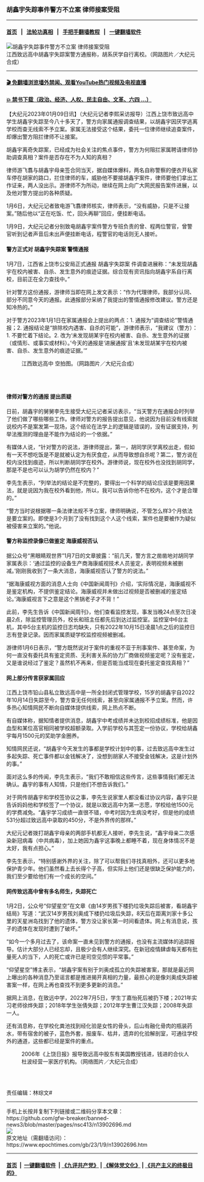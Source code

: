 ### 胡鑫宇失踪事件警方不立案 律师接案受阻
------------------------

#### [首页](https://github.com/gfw-breaker/banned-news3/blob/master/README.md) &nbsp;&nbsp;|&nbsp;&nbsp; [法轮功真相](https://github.com/begood0513/basic/blob/master/README.md)  &nbsp;&nbsp;|&nbsp;&nbsp; [手把手翻墙教程](https://github.com/gfw-breaker/guides/wiki)  &nbsp;&nbsp;|&nbsp;&nbsp; [一键翻墙软件](https://github.com/gfw-breaker/nogfw/blob/master/README.md)  



<div><img alt="胡鑫宇失踪事件警方不立案 律师接案受阻" class="attachment-djy_600_400 size-djy_600_400 wp-post-image" src="https://i.epochtimes.com/assets/uploads/2023/01/id13902710-FotoJet-3-600x400.jpg"/>
<div class="caption">
 江西致远高中胡鑫宇失踪案警方通报称，胡系厌学自行离校。（网路图片／大纪元合成）
</div></div><hr/>

#### [ 🎬  免翻墙浏览墙外禁闻、观看YouTube热门视频及电视直播](https://github.com/gfw-breaker/HelloWorld)

#### [ 💥  禁书下载（政治、经济、人权、民主自由、文革、六四 ...）](https://github.com/gfw-breaker/books/blob/master/README.md)

<div><p>
 【大纪元2023年01月09日讯】（大纪元记者李熙采访报导）江西上饶市致远高中学生胡鑫宇失踪至今八十多天了，警方向家属通报调查结果，以胡鑫宇因厌学逃离学校而查无线索不予立案。家属无法接受这个结果，委托一位律师继续追查案件，却爆出警方阻拦律师不让接案。
</p>
<p>
 胡鑫宇离奇失踪案，已经成为社会关注的焦点事件，警方为何阻拦家属聘请律师协助调查真相？案件是否存在不为人知的真相？
</p>
<p>
 律师游飞翥与胡鑫宇母亲签合同当天，据自媒体爆料，两名自称警察的便衣开私家车停在胡家的路口，拦住律师的车，威胁他不要接胡鑫宇案件，律师要他们拿出工作证来，两人没出示。游律师不为所动，继续在网上向广大网民报告案件进展，以及他对警方提出的各种质疑。
</p>
<p>
 1月6日，大纪元记者致电游飞翥律师核实，律师表示，“没有威胁，只是不让接案。”随后他以“正在吃饭、忙，回头再聊”回应，便挂断电话。
</p>
<p>
 1月9日，大纪元记者分别致电胡鑫宇案件警方专班负责的曾、程两位警官，曾警官听到记者声音后未出声便挂断电话，程警官的电话则无人接听。
</p>
<h4>
 <strong>
  警方正式对
  <ok href="https://www.epochtimes.com/gb/tag/%E8%83%A1%E9%91%AB%E5%AE%87%E5%A4%B1%E8%B8%AA%E6%A1%88.html">
   胡鑫宇失踪案
  </ok>
  警情通报
 </strong>
</h4>
<p>
 1月7日，江西省上饶市公安局正式通报
 <ok href="https://www.epochtimes.com/gb/tag/%E8%83%A1%E9%91%AB%E5%AE%87%E5%A4%B1%E8%B8%AA%E6%A1%88.html">
  胡鑫宇失踪案
 </ok>
 件调查进展称：“未发现胡鑫宇在校内被害、自杀、发生意外的痕迹证据。综合现有资讯指向胡鑫宇系自行离校，目前正在全力查找中。”
</p>
<p>
 针对警方这份通报，游律师当即在网上发文表示：“作为代理律师，我部分认同、部分不同意今天的通报。此通报部分采纳了我提出的警情通报修改建议。警方还是知冷热的。”
</p>
<p>
 对于警方2023年1月1日在家属通报会上提出的两点：1. 通报为“调查结论”警情通报；2. 通报结论是“排除校内遇害、自杀的可能”，游律师表示，“我建议（警方）：1. 不要忙着下结论。2. 改为‘未发现胡某宇在校内被害、自杀、发生意外的证据（或情形、或事实或材料）。’今天的通报是‘进展通报’且‘未发现胡某宇在校内被害、自杀、发生意外的痕迹证据。’”
</p>
<figure aria-describedby="caption-attachment-13902698" class="wp-caption aligncenter" id="attachment_13902698" style="width: 450px">
 <ok href="https://i.epochtimes.com/assets/uploads/2023/01/id13902698-FotoJet-2.jpg" target="_blank">
  <img alt="" class="size-medium wp-image-13902698" src="https://i.epochtimes.com/assets/uploads/2023/01/id13902698-FotoJet-2-450x300.jpg"/>
 </ok>
 <br/><figcaption class="wp-caption-text" id="caption-attachment-13902698">
  <ok href="https://www.epochtimes.com/gb/tag/%E6%B1%9F%E8%A5%BF%E8%87%B4%E8%BF%9C%E9%AB%98%E4%B8%AD.html">
   江西致远高中
  </ok>
  空拍图。（网路图片／大纪元合成）
 </figcaption><br/>
</figure><br/>
<h4>
 <strong>
  律师对警方的通报
 </strong>
 <strong>
  提出质疑
 </strong>
</h4>
<p>
 日前，胡鑫宇的舅舅李先生接受大纪元记者采访表示，“当天警方在通报会时列举了他们做了哪些哪些工作。律师对警方的报告提出意见，他说因为目前没有线索就说校内不是案发第一现场，这个结论在法学上的逻辑是错误的，没有证据支持，列举法推测的理由是不能作为结论的一个依据。”
</p>
<p>
 有媒体人说，“针对警方的说法，游律师提出，第一，胡同学厌学离校出走，假如有一天不想吃饭是不是就被认定为有厌食症，从而导致想自杀呢？第二，警方说在校内没找到痕迹，所以判断胡同学在校外。游律师说，现在校外也没找到胡同学，那是不是也可以认为胡学仍然在校内？”
</p>
<p>
 李先生表示，“列举法的结论是不完整的，要得出一个科学的结论应该是要用因果法，就是说因为我在校外看到他，所以，我可以告诉你他不在校内，这个才是合理的。”
</p>
<p>
 “警方当时说根据哪一条法律法规不予立案，律师明确说，不管怎么样3个月依法是要立案的。即使是3个月到了没有找到这个人这个线索，案件也是要被作为疑似被侵害来立案的。”他说。
</p>
<h4>
 <strong>
  警方称监控录像已做鉴定
 </strong>
 <strong>
  海康威视否认
 </strong>
</h4>
<p>
 据公众号“黑眼睛观世界”1月7日的文章披露：“前几天，警方言之凿凿地对胡同学家属表示：‘通过监控的设备生产商海康威视技术人员鉴定，表明视频未被删减。’刚刚我收到了一条大消息，海康威视否认了警方的说法。”
</p>
<p>
 “据海康威视方面的消息人士向《中国新闻周刊》介绍，‘实际情况是，海康威视不是鉴定机构，不提供鉴定结论。海康威视并未做出过视频是否被删减的鉴定结论。’海康威视言下之意是这个黑锅老子才不背！”
</p>
<p>
 此前，李先生告诉《中国新闻周刊》，他们查看监控发现，事发当晚24点至次日凌晨2点，除监控管理员外，校长和班主任都先后到达过监控室。监控室中6台主机，其中5台主机的监控日志均缺失，只有2022年10月15日凌晨1点之后的监控日志有登录记录。因而家属质疑学校监控视频被删减。
</p>
<p>
 游律师1月6日表示，“警方既然说对于案件的重视不亚于刑事案件、甚至命案，为何一直没有委托具有鉴定资质、无利害关系的协力厂商做视频鉴定呢？没有鉴定，又是谁说经过了鉴定？虽然机不再来，但是否能当成现在委托鉴定查找真相？”
</p>
<h4>
 <strong>
  网上部分传言获家属回应
 </strong>
</h4>
<p>
 江西上饶市铅山县私立致远高中是一所全封闭式管理学校，15岁的胡鑫宇自2022年10月14日失踪至今，警方查无任何线索，甚至向家属通报不予立案。然而，许多热心知情网民不断向自媒体提供线索，网上热点不断。
</p>
<p>
 有自媒体称，据知情者提供消息，胡鑫宇中考成绩并未达到校招成绩标准，他是因血型和某位高官相同被学校超额录取。入学前学校与其签定一份协议，学校给胡鑫宇每月1500元的奖助学金圈养。
</p>
<p>
 知情网民还说，“胡鑫宇今天发生的事都是学校计划中的事，过去致远高中发生过多起失踪、死亡事件都以金钱解决了，没想到胡家人不接受金钱解决，这是计划外的事。”
</p>
<p>
 面对这么多的传闻，李先生表示，“我们不敢相信这些传言，这些事情我们都无法确认。鑫宇的事有人知情，只是他们不想告诉我们。”
</p>
<p>
 对于网传胡鑫宇和学校签协议之事，李先生说家里人都没看过协议内容，鑫宇只是告诉妈妈他和学校签了一个协议，就是以致远高中为第一志愿，学校给他1500元的学费减免。“鑫宇学习成绩一直很不错，中考时因为生病没考好，但是他的成绩531分超过致远高中录取的450分，不是外界传的那样。”
</p>
<p>
 大纪元记者拨打胡鑫宇母亲的两部手机都无人接听，李先生说，“鑫宇母亲二次感染新冠病毒（中共病毒），加上她因为鑫宇这事晚上都睡不着，现在身体情况不是太好，我有点担心。”
</p>
<p>
 李先生表示，“特别感谢外界的关注，除了可以帮我们寻找真相外，还可以更多地保护青少年。他们虽然看上去长得个子高，但实际上他们还是很缺乏保护能力的，我们至少要给他们有一个成长的空间。”
</p>
<h4>
 <strong>
  网传致远高中曾有多名师生，失踪死亡
 </strong>
</h4>
<p>
 1月2日，公众号“仰望星空”在文章《由14岁男孩下楼扔垃圾失踪后被害，看胡鑫宇结局》写道：“武汉14岁男孩刘奥成下楼扔垃圾后失踪，8天后在距离刘家十多公里的天星洲岛找到了他的遗体，警方没让家长第一时间看遗体。网上有消息说，孩子的遗体在发现时遭到了破坏。”
</p>
<p>
 “如今一个多月过去了，该命案一直未见到警方的通报，也没有主流媒体的追踪报导。估计大部分人已经忘却，且极少会有人继续深究。在新冠疫情肆虐每天都有批量死人的当下，人的死亡或许已是司空见惯的平常事。”
</p>
<p>
 “仰望星空”博主表示，“胡鑫宇案有别于刘奥成孤立的失踪被害案，那就是最近网上曝出的各种消息乃至谣言都是推进揭开真相的力量，最担心的是像刘奥成失踪被害案一样，在网上再也查找不到更多更新的消息。”
</p>
<p>
 据网上消息，在致远中学，2022年7月5日，学生丁嘉怡死后被扔下楼；2021年实习老师徐烨失踪；2018年学生张倩失踪；2012年学生曹江汉失踪；2008年失踪一人。
</p>
<p>
 还有消息称，在学校化粪池找到经化验是女性的骨头，后山有融化骨肉的瓶装药水，带有宿舍的被子，蓝色外套，报废车、枯井，遗弃的化验解剖室，可通往学校外的通道，这些都已经是案件的重点。
</p>
<figure aria-describedby="caption-attachment-13903036" class="wp-caption aligncenter" id="attachment_13903036" style="width: 450px">
 <ok href="https://i.epochtimes.com/assets/uploads/2023/01/id13903036-Unknown.jpeg" target="_blank">
  <img alt="" class="size-medium wp-image-13903036" src="https://i.epochtimes.com/assets/uploads/2023/01/id13903036-Unknown-450x300.jpeg"/>
 </ok>
 <br/><figcaption class="wp-caption-text" id="caption-attachment-13903036">
  2006年《上饶日报》报导致远高中股东有美国教授钱进，钱进的合伙人杜波经营一家医疗机构。（网络图片／大纪元合成）
 </figcaption><br/>
</figure><br/>
<p>
 责任编辑：林琮文#
</p>
</div>
<hr/>
手机上长按并复制下列链接或二维码分享本文章：<br/>
https://github.com/gfw-breaker/banned-news3/blob/master/pages/nsc413/n13902696.md <br/>
<a href='https://github.com/gfw-breaker/banned-news3/blob/master/pages/nsc413/n13902696.md'><img src='https://github.com/gfw-breaker/banned-news3/blob/master/pages/nsc413/n13902696.md.png'/></a> <br/>
原文地址（需翻墙访问）：https://www.epochtimes.com/gb/23/1/9/n13902696.htm


------------------------
#### [首页](https://github.com/gfw-breaker/banned-news3/blob/master/README.md) &nbsp;|&nbsp; [一键翻墙软件](https://github.com/gfw-breaker/nogfw/blob/master/README.md) &nbsp;| [《九评共产党》](https://github.com/gfw-breaker/9ping.md/blob/master/README.md#九评之一评共产党是什么) | [《解体党文化》](https://github.com/gfw-breaker/jtdwh.md/blob/master/README.md) | [《共产主义的终极目的》](https://github.com/gfw-breaker/gczydzjmd.md/blob/master/README.md)


<img src='http://gfw-breaker.win/banned-news3/pages/nsc413/n13902696.md' width='0px' height='0px'/>